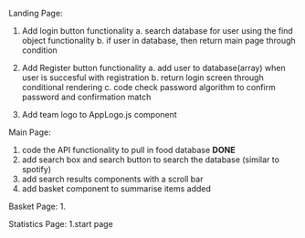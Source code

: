 Landing Page:
1. Add login button functionality
    a. search database for user using the find object functionality
    b. if user in database, then return main page through condition

2. Add Register button functionality
    a. add user to database(array) when user is succesful with registration
    b. return login screen through conditional rendering
    c. code check password algorithm to confirm password and confirmation match

3. Add team logo to AppLogo.js component

Main Page:
1. code the API functionality to pull in food database ****DONE****
2. add search box and search button to search the database (similar to spotify)
3. add search results components with a scroll bar
4. add basket component to summarise items added


Basket Page:
1.

Statistics Page:
1.start page
